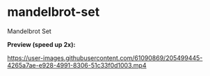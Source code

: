 # mandelbrot-set
Mandelbrot Set


<b>Preview (speed up 2x):</b>


https://user-images.githubusercontent.com/61090869/205499445-4265a7ae-e928-4991-8306-51c33f0d1003.mp4


